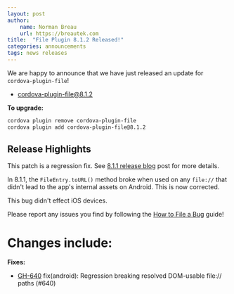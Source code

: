 ```yaml
---
layout: post
author:
    name: Norman Breau
    url: https://breautek.com
title:  "File Plugin 8.1.2 Released!"
categories: announcements
tags: news releases
---
```


We are happy to announce that we have just released an update for `cordova-plugin-file`!

* [cordova-plugin-file@8.1.2](https://www.npmjs.com/package/cordova-plugin-file)

**To upgrade:**

```bash
cordova plugin remove cordova-plugin-file
cordova plugin add cordova-plugin-file@8.1.2
```

## Release Highlights

This patch is a regression fix. See [8.1.1 release blog](https://cordova.apache.org/announcements/2024/10/23/cordova-plugin-file-8.1.1.html) post for more details.

In 8.1.1, the `FileEntry.toURL()` method broke when used on any `file://` that didn't lead to the app's internal assets on Android. This is now corrected.

This bug didn't effect iOS devices.

Please report any issues you find by following the [How to File a Bug](https://github.com/apache/cordova#filing-a-bug) guide!

<!--more-->
# Changes include:

**Fixes:**
* [GH-640](https://github.com/apache/cordova-plugin-file/pull/640) fix(android): Regression breaking resolved DOM-usable file:// paths (#640)
